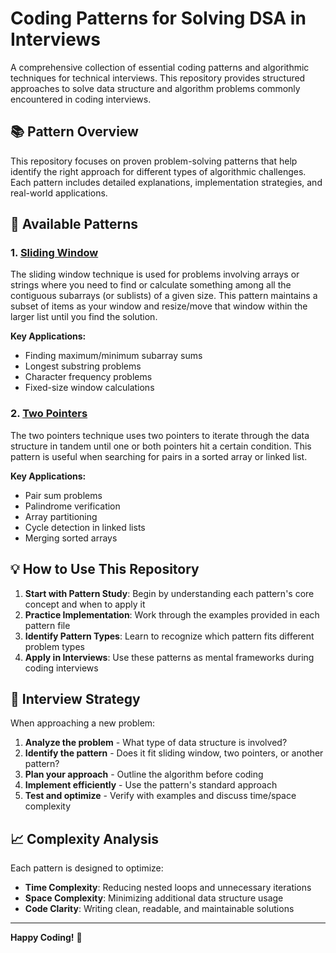 # Coding Patterns for Solving DSA in Interviews

A comprehensive collection of essential coding patterns and algorithmic techniques for technical interviews. This repository provides structured approaches to solve data structure and algorithm problems commonly encountered in coding interviews.

## 📚 Pattern Overview

This repository focuses on proven problem-solving patterns that help identify the right approach for different types of algorithmic challenges. Each pattern includes detailed explanations, implementation strategies, and real-world applications.

## 🚀 Available Patterns

### 1. [Sliding Window](./Sliding%20Window.md)
The sliding window technique is used for problems involving arrays or strings where you need to find or calculate something among all the contiguous subarrays (or sublists) of a given size. This pattern maintains a subset of items as your window and resize/move that window within the larger list until you find the solution.

**Key Applications:**
- Finding maximum/minimum subarray sums
- Longest substring problems
- Character frequency problems
- Fixed-size window calculations

### 2. [Two Pointers](./Two%20pointers.md)
The two pointers technique uses two pointers to iterate through the data structure in tandem until one or both pointers hit a certain condition. This pattern is useful when searching for pairs in a sorted array or linked list.

**Key Applications:**
- Pair sum problems
- Palindrome verification
- Array partitioning
- Cycle detection in linked lists
- Merging sorted arrays

## 💡 How to Use This Repository

1. **Start with Pattern Study**: Begin by understanding each pattern's core concept and when to apply it
2. **Practice Implementation**: Work through the examples provided in each pattern file
3. **Identify Pattern Types**: Learn to recognize which pattern fits different problem types
4. **Apply in Interviews**: Use these patterns as mental frameworks during coding interviews

## 🎯 Interview Strategy

When approaching a new problem:
1. **Analyze the problem** - What type of data structure is involved?
2. **Identify the pattern** - Does it fit sliding window, two pointers, or another pattern?
3. **Plan your approach** - Outline the algorithm before coding
4. **Implement efficiently** - Use the pattern's standard approach
5. **Test and optimize** - Verify with examples and discuss time/space complexity

## 📈 Complexity Analysis

Each pattern is designed to optimize:
- **Time Complexity**: Reducing nested loops and unnecessary iterations
- **Space Complexity**: Minimizing additional data structure usage
- **Code Clarity**: Writing clean, readable, and maintainable solutions

---

**Happy Coding!** 🎉
